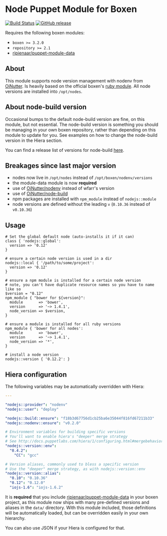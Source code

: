 # Node Puppet Module for Boxen

[![Build Status](https://travis-ci.org/boxen/puppet-nodejs.svg?branch=master)](https://travis-ci.org/boxen/puppet-nodejs)
[![GitHub release](https://img.shields.io/github/release/boxen/puppet-nodejs.svg)](http://github.com/boxen/puppet-nodejs/releases)

Requires the following boxen modules:

* `boxen >= 3.2.0`
* `repository >= 2.1`
* [ripienaar/puppet-module-data](https://github.com/ripienaar/puppet-module-data)

## About

This module supports node version management with nodenv from [OiNutter](http://github.com/OiNutter/nodenv).
Is heavily based on the official boxen's [ruby module](http://github.com/boxen/puppet-ruby).
All node versions are installed into `/opt/nodes`.

## About node-build version

Occasional bumps to the default node-build version are fine, on this module, but not essential.
The node-build version is something you should be managing in your own boxen repository,
rather than depending on this module to update for you. See examples on how to change the node-build
version in the Hiera section.

You can find a release list of versions for node-build [here](https://github.com/OiNutter/node-build/releases).

## Breakages since last major version

* nodes now live in `/opt/nodes` instead of `/opt/boxen/nodenv/versions`
* the module-data module is now **required**
* use of [OiNutter/nodenv](http://github.com/OiNutter/nodenv) instead of wfarr's version
* use of [OiNutter/node-build](http://github.com/OiNutter/node-build)
* npm packages are installed with `npm_module` instead of `nodejs::module`
* node versions are defined without the leading `v` (`0.10.36` instead of `v0.10.36`)

## Usage

```puppet
# Set the global default node (auto-installs it if it can)
class { 'nodejs::global':
  version => '0.12'
}

# ensure a certain node version is used in a dir
nodejs::local { '/path/to/some/project':
  version => '0.12'
}

# ensure a npm module is installed for a certain node version
# note, you can't have duplicate resource names so you have to name like so
$version = "0.12"
npm_module { "bower for ${version}":
  module       => 'bower',
  version      => '~> 1.4.1',
  node_version => $version,
}

# ensure a module is installed for all ruby versions
npm_module { 'bower for all nodes':
  module       => 'bower',
  version      => '~> 1.4.1',
  node_version => '*',
}

# install a node version
nodejs::version { '0.12.2': }
```

## Hiera configuration

The following variables may be automatically overridden with Hiera:

``` yaml
---

"nodejs::provider": "nodenv"
"nodejs::user": "deploy"

"nodejs::build::ensure": "f18b3d67756d1cb25ba6e35044f816fd67211b33"
"nodejs::nodenv::ensure": "v0.2.0"

# Environment variables for building specific versions
# You'll want to enable hiera's "deeper" merge strategy
# See http://docs.puppetlabs.com/hiera/1/configuring.html#mergebehavior
"nodejs::version::env":
  "0.4.2":
    "CC": "gcc"

# Version aliases, commonly used to bless a specific version
# Use the "deeper" merge strategy, as with nodejs::version::env
"nodejs::version::alias":
  "0.10": "0.10.36"
  "0.12": "0.12.0"
  "iojs-1.6": "iojs-1.6.2"
```

It is **required** that you include
[ripienaar/puppet-module-data](https://github.com/ripienaar/puppet-module-data)
in your boxen project, as this module now ships with many pre-defined versions
and aliases in the `data/` directory. With this module included, those
definitions will be automatically loaded, but can be overridden easily in your
own hierarchy.

You can also use JSON if your Hiera is configured for that.
